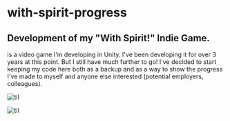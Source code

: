 # with-spirit-progress
## Development of my "With Spirit!" Indie Game.
 is a video game I'm developing in Unity. 
I've been developing it for over 3 years at this point. But I still have much further to go!
I've decided to start keeping my code here both as a backup and as a way to show the progress I've made to myself and anyone else interested (potential employers, colleagues).

![til](./ezgif-3-fc477785ed30.gif)

![til](./ezgif-3-f973fd7e51b8.gif)
